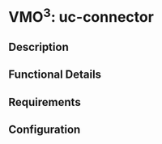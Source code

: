 # VMO<sup>3</sup>: uc-connector

## Description

## Functional Details  

## Requirements

## Configuration



